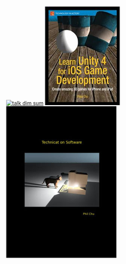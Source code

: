 
[![talk dim sum](/images/talkdimsum/logos/if_dim_sum_353267_512.png)](talkdimsum)
[![learn unity](/images/learnunity/cover.jpg)](learnunity)
[![technicat on software](/images/technicatonsoftware/covers/bn.jpg)](technicat-on-software)

